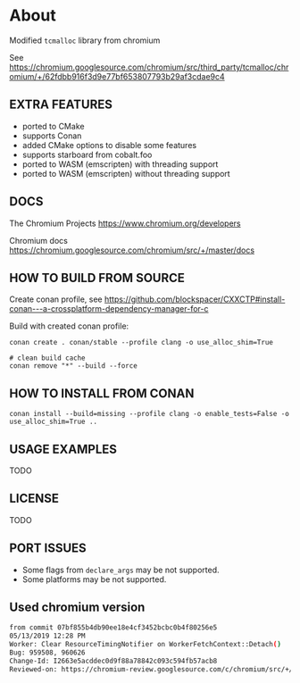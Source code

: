 # About

Modified `tcmalloc` library from chromium

See https://chromium.googlesource.com/chromium/src/third_party/tcmalloc/chromium/+/62fdbb916f3d9e77bf653807793b29af3cdae9c4

## EXTRA FEATURES

- ported to CMake
- supports Conan
- added CMake options to disable some features
- supports starboard from cobalt.foo
- ported to WASM (emscripten) with threading support
- ported to WASM (emscripten) without threading support

## DOCS

The Chromium Projects https://www.chromium.org/developers

Chromium docs https://chromium.googlesource.com/chromium/src/+/master/docs

## HOW TO BUILD FROM SOURCE

Create conan profile, see https://github.com/blockspacer/CXXCTP#install-conan---a-crossplatform-dependency-manager-for-c

Build with created conan profile:

```
conan create . conan/stable --profile clang -o use_alloc_shim=True

# clean build cache
conan remove "*" --build --force
```

## HOW TO INSTALL FROM CONAN

```
conan install --build=missing --profile clang -o enable_tests=False -o use_alloc_shim=True ..
```

## USAGE EXAMPLES

TODO

## LICENSE

TODO

## PORT ISSUES

- Some flags from `declare_args` may be not supported.
- Some platforms may be not supported.

## Used chromium version

```bash
from commit 07bf855b4db90ee18e4cf3452bcbc0b4f80256e5
05/13/2019 12:28 PM
Worker: Clear ResourceTimingNotifier on WorkerFetchContext::Detach()
Bug: 959508, 960626
Change-Id: I2663e5acddec0d9f88a78842c093c594fb57acb8
Reviewed-on: https://chromium-review.googlesource.com/c/chromium/src/+/1609024
```
